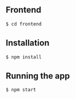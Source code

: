 ## Frontend

```bash
$ cd frontend
```
## Installation

```bash
$ npm install
```

## Running the app

```bash
$ npm start
```
